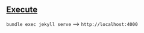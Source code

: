 ## [Execute](https://docs.github.com/ko/pages/setting-up-a-github-pages-site-with-jekyll/testing-your-github-pages-site-locally-with-jekyll)

`bundle exec jekyll serve` --> `http://localhost:4000`
